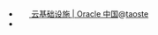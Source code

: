 <li><a href="https://www.oracle.com/cn/cloud/" title="云基础设施 | Oracle 中国 144.24.20.160" target="_blank">
<img class="bottom" style="vertical-align: text-bottom;" src="https://www.oracle.com/favicon.ico" width="16" height="16">
云基础设施 | Oracle 中国</a>@<a href="https://cloud.oracle.com/?tenant=taoste" title="云基础设施 | Oracle 中国 144.24.20.160" target="_blank">taoste</a><li>
